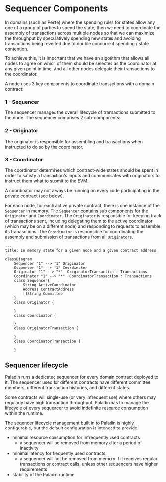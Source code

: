 # Sequencer Components

In domains (such as Pente) where the spending rules for states allow any one of a group of parties to spend the state, then we need to coordinate the assembly of transactions across multiple nodes so that we can maximize the throughput by speculatively spending new states and avoiding transactions being reverted due to double concurrent spending / state contention.

To achieve this, it is important that we have an algorithm that allows all nodes to agree on which of them should be selected as the coordinator at any given point in time. And all other nodes delegate their transactions to the coordinator.

A node uses 3 key components to coordinate transactions with a domain contract:

### 1 - Sequencer

The sequencer manages the overall lifecycle of transactions submitted to the node. The sequencer comprises 2 sub-components:

### 2 - Originator

The originator is responsible for assembling and transactions when instructed to do so by the coordinator.

### 3 - Coordinator

The coordinator determines which contract-wide states should be spent in order to satisfy a transaction's inputs and communicates with originators to instruct them what to submit to the EVM.

A coordinator may not always be running on every node participating in the private contract (see below).

For each node, for each active private contract, there is one instance of the `Sequencer` in memory. The `Sequencer` contains sub components for the `Originator` and `Coordinator`. The `Originator` is responsible for keeping track of transactions sent, including delegating them to the active coordinator (which may be on a different node) and responding to requests to assemble its tranasctions. The `Coordinator` is responsible for coordinating the assembly and submission of transactions from all `Originators`.

```mermaid
---
title: In memory state for a given node and a given contract address
---
classDiagram
    Sequencer "1" --> "1" Originator
    Sequencer "1" --> "1" Coordinator
    Originator "1" --> "*"  OriginatorTransaction : Transactions
    Coordinator "1" --> "*"  CoordinatorTransaction : Transactions
    class Sequencer{
        String ActiveCoordinator
        Address ContractAddress
        []String Committee
    }
    class Originator {

    }
    class Coordinator {

    }
    class OriginatorTransaction {

    }
    class CoordinatorTransaction {

    }
```

## Sequencer lifecycle

Paladin runs a dedicated sequencer for every domain contract deployed to it. The sequencer used for different contracts have different committee members, different transaction histories, and different states.

Some contracts will single-use (or very infrequent use) where others may regularly have high transaction throughput. Paladin has to manage the lifecycle of every sequencer to avoid indefinite resource consumption within the runtime.

The seqencer lifecycle management built in to Paladin is highly configurable, but the default configuration is intended to provide:

- minimal resource consumption for infrequently used contracts
  - a sequencer will be removed from memory after a period of inactivity
- minimal latency for frequently used contracts
  - a sequencer will not be removed from memory if it receives regular transactions or contract calls, unless other sequencers have higher requirements
- stability of the Paladin runtime
